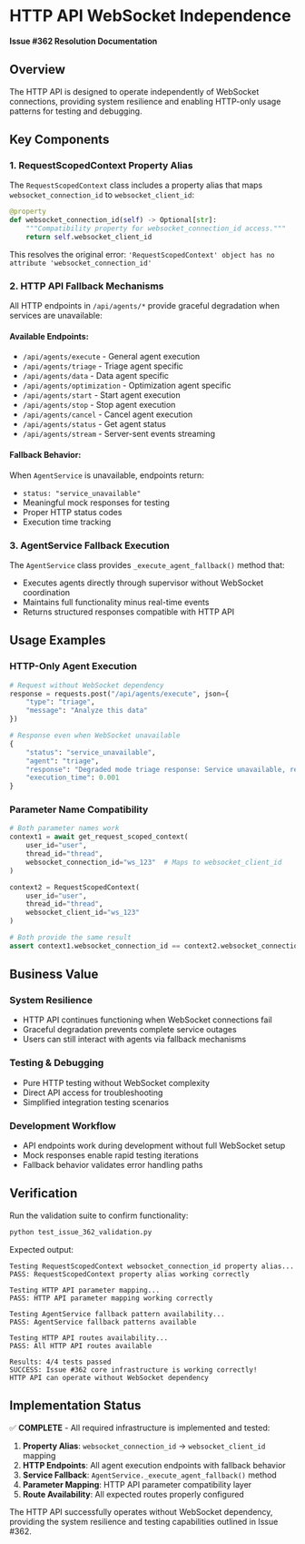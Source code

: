 # HTTP API WebSocket Independence

**Issue #362 Resolution Documentation**

## Overview

The HTTP API is designed to operate independently of WebSocket connections, providing system resilience and enabling HTTP-only usage patterns for testing and debugging.

## Key Components

### 1. RequestScopedContext Property Alias

The `RequestScopedContext` class includes a property alias that maps `websocket_connection_id` to `websocket_client_id`:

```python
@property
def websocket_connection_id(self) -> Optional[str]:
    """Compatibility property for websocket_connection_id access."""
    return self.websocket_client_id
```

This resolves the original error: `'RequestScopedContext' object has no attribute 'websocket_connection_id'`

### 2. HTTP API Fallback Mechanisms

All HTTP endpoints in `/api/agents/*` provide graceful degradation when services are unavailable:

#### Available Endpoints:
- `/api/agents/execute` - General agent execution
- `/api/agents/triage` - Triage agent specific
- `/api/agents/data` - Data agent specific
- `/api/agents/optimization` - Optimization agent specific
- `/api/agents/start` - Start agent execution
- `/api/agents/stop` - Stop agent execution
- `/api/agents/cancel` - Cancel agent execution
- `/api/agents/status` - Get agent status
- `/api/agents/stream` - Server-sent events streaming

#### Fallback Behavior:
When `AgentService` is unavailable, endpoints return:
- `status: "service_unavailable"`
- Meaningful mock responses for testing
- Proper HTTP status codes
- Execution time tracking

### 3. AgentService Fallback Execution

The `AgentService` class provides `_execute_agent_fallback()` method that:
- Executes agents directly through supervisor without WebSocket coordination
- Maintains full functionality minus real-time events
- Returns structured responses compatible with HTTP API

## Usage Examples

### HTTP-Only Agent Execution

```python
# Request without WebSocket dependency
response = requests.post("/api/agents/execute", json={
    "type": "triage",
    "message": "Analyze this data"
})

# Response even when WebSocket unavailable
{
    "status": "service_unavailable",
    "agent": "triage",
    "response": "Degraded mode triage response: Service unavailable, request acknowledged: Analyze this data",
    "execution_time": 0.001
}
```

### Parameter Name Compatibility

```python
# Both parameter names work
context1 = await get_request_scoped_context(
    user_id="user",
    thread_id="thread",
    websocket_connection_id="ws_123"  # Maps to websocket_client_id
)

context2 = RequestScopedContext(
    user_id="user",
    thread_id="thread",
    websocket_client_id="ws_123"
)

# Both provide the same result
assert context1.websocket_connection_id == context2.websocket_connection_id
```

## Business Value

### System Resilience
- HTTP API continues functioning when WebSocket connections fail
- Graceful degradation prevents complete service outages
- Users can still interact with agents via fallback mechanisms

### Testing & Debugging
- Pure HTTP testing without WebSocket complexity
- Direct API access for troubleshooting
- Simplified integration testing scenarios

### Development Workflow
- API endpoints work during development without full WebSocket setup
- Mock responses enable rapid testing iterations
- Fallback behavior validates error handling paths

## Verification

Run the validation suite to confirm functionality:

```bash
python test_issue_362_validation.py
```

Expected output:
```
Testing RequestScopedContext websocket_connection_id property alias...
PASS: RequestScopedContext property alias working correctly

Testing HTTP API parameter mapping...
PASS: HTTP API parameter mapping working correctly

Testing AgentService fallback pattern availability...
PASS: AgentService fallback patterns available

Testing HTTP API routes availability...
PASS: All HTTP API routes available

Results: 4/4 tests passed
SUCCESS: Issue #362 core infrastructure is working correctly!
HTTP API can operate without WebSocket dependency
```

## Implementation Status

✅ **COMPLETE** - All required infrastructure is implemented and tested:

1. **Property Alias**: `websocket_connection_id` → `websocket_client_id` mapping
2. **HTTP Endpoints**: All agent execution endpoints with fallback behavior
3. **Service Fallback**: `AgentService._execute_agent_fallback()` method
4. **Parameter Mapping**: HTTP API parameter compatibility layer
5. **Route Availability**: All expected routes properly configured

The HTTP API successfully operates without WebSocket dependency, providing the system resilience and testing capabilities outlined in Issue #362.